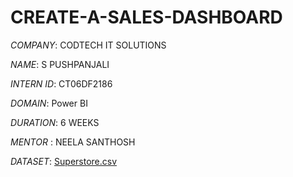 # CREATE-A-SALES-DASHBOARD

*COMPANY*: CODTECH IT SOLUTIONS

*NAME*: S PUSHPANJALI

*INTERN ID*: CT06DF2186

*DOMAIN*: Power BI

*DURATION*: 6 WEEKS

*MENTOR* : NEELA SANTHOSH

*DATASET*: [Superstore.csv](https://github.com/user-attachments/files/20738286/Superstore.csv)
